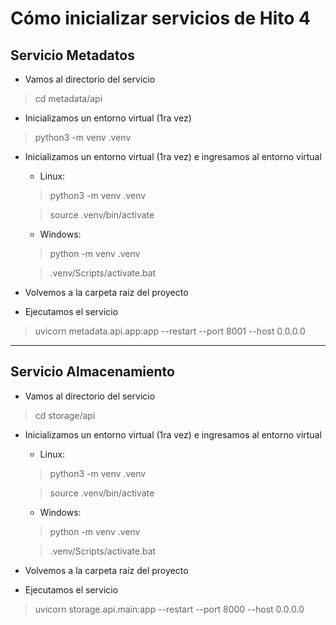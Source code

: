# Cómo inicializar servicios de Hito 4

## Servicio Metadatos
- Vamos al directorio del servicio
> cd metadata/api

- Inicializamos un entorno virtual (1ra vez)
> python3 -m venv .venv

- Inicializamos un entorno virtual (1ra vez) e ingresamos al entorno virtual
    - Linux:
    > python3 -m venv .venv

    > source .venv/bin/activate

    - Windows:
    > python -m venv .venv

    > .venv/Scripts/activate.bat

- Volvemos a la carpeta raiz del proyecto

- Ejecutamos el servicio
> uvicorn metadata.api.app:app --restart --port 8001 --host 0.0.0.0

---
## Servicio Almacenamiento
- Vamos al directorio del servicio
> cd storage/api

- Inicializamos un entorno virtual (1ra vez) e ingresamos al entorno virtual
    - Linux:
    > python3 -m venv .venv

    > source .venv/bin/activate

    - Windows:
    > python -m venv .venv

    > .venv/Scripts/activate.bat

- Volvemos a la carpeta raiz del proyecto

- Ejecutamos el servicio
> uvicorn storage.api.main:app --restart --port 8000 --host 0.0.0.0